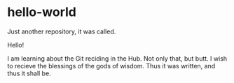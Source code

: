 # hello-world
Just another repository, it was called.

Hello!

I am learning about the Git reciding in the Hub.
Not only that, but butt.
I wish to recieve the blessings of the gods of wisdom.
Thus it was written, and thus it shall be.
